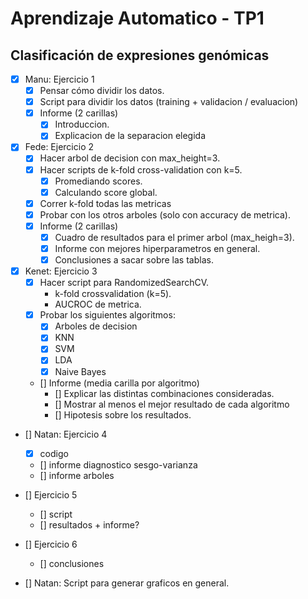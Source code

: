 # Aprendizaje Automatico - TP1
## Clasificación de expresiones genómicas

- [x] Manu: Ejercicio 1
    - [x] Pensar cómo dividir los datos.
    - [x] Script para dividir los datos (training + validacion / evaluacion)
    - [x] Informe (2 carillas)
        - [x] Introduccion.
        - [x] Explicacion de la separacion elegida 
- [x] Fede: Ejercicio 2
    - [x] Hacer arbol de decision con max_height=3.
    - [x] Hacer scripts de k-fold cross-validation con k=5.
        - [x] Promediando scores.
        - [x] Calculando score global.
    - [x] Correr k-fold todas las metricas
    - [x] Probar con los otros arboles (solo con accuracy de metrica).
    - [x] Informe (2 carillas)
        - [x] Cuadro de resultados para el primer arbol (max_heigh=3).
        - [x] Informe con mejores hiperparametros en general.
        - [x] Conclusiones a sacar sobre las tablas.
- [x] Kenet: Ejercicio 3
    - [x] Hacer script para RandomizedSearchCV.
        - k-fold crossvalidation (k=5).
        - AUCROC de metrica.
    - [x] Probar los siguientes algoritmos:
        - [x] Arboles de decision
        - [x] KNN
        - [x] SVM
        - [x] LDA
        - [x] Naive Bayes
    - [] Informe (media carilla por algoritmo)
        - [] Explicar las distintas combinaciones consideradas.
        - [] Mostrar al menos el mejor resultado de cada algoritmo
        - [] Hipotesis sobre los resultados.
- [] Natan: Ejercicio 4
    - [x] codigo
    - [] informe diagnostico sesgo-varianza
    - [] informe arboles
- [] Ejercicio 5
    - [] script
    - [] resultados + informe?
- [] Ejercicio 6
    - [] conclusiones

- [] Natan: Script para generar graficos en general.
